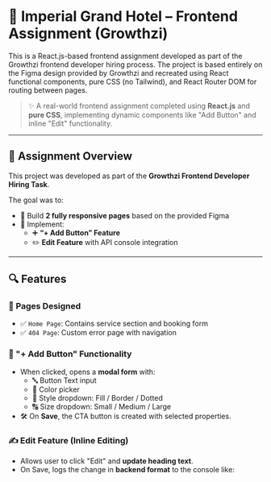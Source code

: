 # 🌟 Imperial Grand Hotel – Frontend Assignment (Growthzi)
This is a React.js-based frontend assignment developed as part of the Growthzi frontend developer hiring process. The project is based entirely on the Figma design provided by Growthzi and recreated using React functional components, pure CSS (no Tailwind), and React Router DOM for routing between pages.
> ✨ A real-world frontend assignment completed using **React.js** and **pure CSS**, implementing dynamic components like "Add Button" and inline "Edit" functionality.

---

## 📄 Assignment Overview

This project was developed as part of the **Growthzi Frontend Developer Hiring Task**.

The goal was to:
- 🔧 Build **2 fully responsive pages** based on the provided Figma
- 🎯 Implement:
  - ➕ **“+ Add Button” Feature**
  - ✏️ **Edit Feature** with API console integration

---

## 🔍 Features

### 🧱 Pages Designed
- ✅ `Home Page`: Contains service section and booking form
- ✅ `404 Page`: Custom error page with navigation

### 🔘 "+ Add Button" Functionality
- When clicked, opens a **modal form** with:
  - 🔤 Button Text input
  - 🎨 Color picker
  - 🎯 Style dropdown: Fill / Border / Dotted
  - 🔠 Size dropdown: Small / Medium / Large
- 🛠️ On **Save**, the CTA button is created with selected properties.

### ✍️ Edit Feature (Inline Editing)
- Allows user to click "Edit" and **update heading text**.
- On Save, logs the change in **backend format** to the console like:
